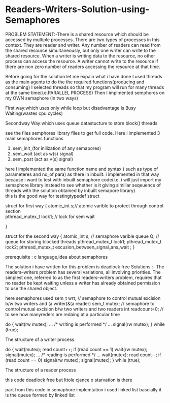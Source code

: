 # Readers-Writers-Solution-using-Semaphores 


PROBLEM STATEMENT:-There is a shared resource which should be accessed by multiple processes. 
There are two types of processes in this context. They are reader and writer. 
Any number of readers can read from the shared resource simultaneously, but only one writer can write to the shared resource.
When a writer is writing data to the resource, no other process can access the resource. 
A writer cannot write to the resource if there are non zero number of readers accessing the resource at that time.



Before going for the solution let me expain what i have done 
I used threads as the main agents to do the the required functions(producing and consuming)
I selected threads so that my program will run for many threads at the same time(i.e.PARALLEL PROCESS)
Then I implmented semphores on my OWN semaphore (in two ways)

First way:which uses only  while loop but disadvantage is Busy Waiting(wastes cpu cycles)  
  
Secondway Way:which uses queue datastucture to store block() threads

see the files semphores library files to get full code.
Here i implemented 3 main semaphores functions  
1) sem_init_(for inilization of any semapores)
2) sem_wait (act as w(s) signal)
3) sem_post (act as v(s) signal) 

here i implemented the same function name and syntax ( such as type of parameteres and no_of para) as there in inbuilt.
i implemented in that way because i want to test with inbuilt semaphore code(i.e. i will just import my semaphore library 
instead to see whether is it giving simillar seqeuence of threads with the solution obtained by inbuilt semapore library)  
this is the good way for testingtypedef struct


struct for  first way
{ 
 atomic_int s;// atomic varible to protect through control section  
 pthread_mutex_t lock1; // lock for sem wait   
 
}



struct for the second way {
   atomic_int s;  // semaphore varible
   queue Q;           // queue for storing blocked threads
   pthread_mutex_t lock1; 
   pthread_mutex_t lock2;
   pthread_mutex_t excusion_between_signal_ans_wait ;
}




prerequisite : c language,idea about semaphores
 
The solution i have written for this problem is deadlock free 
Solutions :-
The readers–writers problem has several variations, all involving
priorities. The simplest one, referred to as the first readers–writers problem,
requires that no reader be kept waiting unless a writer has already obtained
permission to use the shared object. 

here  semaphores used 
sem_t wrt; // semaphore to control mutual excision b/w two writers and (a writer)&(a reader) 
sem_t mutex; // semaphore to control mutual excision b/w two writers and two readers
int readcount=0; // to see how manyreders are redaing at a particular time 

do {
wait(rw mutex);
...
/* writing is performed */
...
signal(rw mutex);
} while (true);

The structure of a writer process.


do {
wait(mutex);
read count++;
if (read count == 1)
wait(rw mutex);
signal(mutex);
...
/* reading is performed */
...
wait(mutex);
read count--;
if (read count == 0)
signal(rw mutex);
signal(mutex);
} while (true);

The structure of a reader process


this code deadlock free but lttole cjance o starvation is there 

part from this code in semaphore implemtation i used linked list bascially it is the queue formed by linked list  
